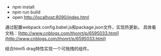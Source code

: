 -  npm install
-  npm run build
-  open 
[http://localhost:8090/index.html](http://localhost:8090/index.html)


通过配置webpack.config.babel.js和package.json文件，实现热更新。
具体看文档：[http://www.cnblogs.com/thonrt/p/6595033.html](http://www.cnblogs.com/thonrt/p/6595033.html)

结合html5 drag特性实现一个可拖拽的组件。
  